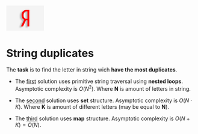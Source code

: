 <img src="Readme_info/1610504427_4-p-belii-fon-dlya-yandeksa-13.jpg" alt="drawing" width="100"/>

# String duplicates

The **task** is to find the letter in string wich **have the most duplicates**.

* The [first](https://github.com/EjenY-Poltavchiny/CPLUS-practice/blob/main/String%20duplicates/solution_1.cpp) solution uses primitive string traversal using **nested loops**. Asymptotic complexity is $O(N^2)$. Where **N** is amount of letters in string.

* The [second](https://github.com/EjenY-Poltavchiny/CPLUS-practice/blob/main/String%20duplicates/solution_2.cpp) solution uses **set** structure. Asymptotic complexity is $O(N \cdot K)$. Where **K** is amount of different letters (may be equal to **N**).

* The [third](https://github.com/EjenY-Poltavchiny/CPLUS-practice/blob/main/String%20duplicates/solution_3.cpp) solution uses **map** structure. Asymptotic complexity is $O(N + K) = O(N)$.
